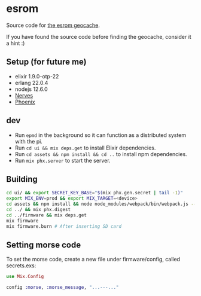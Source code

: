 # esrom
Source code for [the esrom geocache](https://www.geocaching.com/geocache/GC7C642_esrom).

If you have found the source code before finding the geocache, consider it a hint :)

## Setup (for future me)
- elixir 1.9.0-otp-22
- erlang 22.0.4
- nodejs 12.6.0
- [Nerves](https://hexdocs.pm/nerves/installation.html)
- [Phoenix](https://hexdocs.pm/phoenix/installation.html)

## dev
- Run `epmd` in the background so it can function as a distributed system with the pi.
- Run `cd ui && mix deps.get` to install Elixir dependencies.
- Run `cd assets && npm install && cd ..` to install npm dependencies.
- Run `mix phx.server` to start the server.

## Building
```bash
cd ui/ && export SECRET_KEY_BASE="$(mix phx.gen.secret | tail -1)"
export MIX_ENV=prod && export MIX_TARGET=<device>
cd assets && npm install && node node_modules/webpack/bin/webpack.js --mode production
cd ../ && mix phx.digest
cd ../firmware && mix deps.get
mix firmware
mix firmware.burn # After inserting SD card
```

## Setting morse code
To set the morse code, create a new file under firmware/config, called secrets.exs:
```elixir
use Mix.Config

config :morse, :morse_message, "...---..."
```
